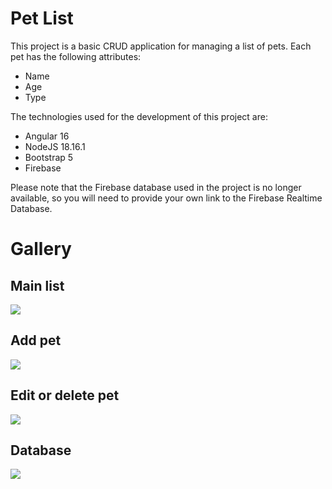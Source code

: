 # Pet List

This project is a basic CRUD application for managing a list of pets. Each pet has the following attributes:

- Name
- Age
- Type

The technologies used for the development of this project are:

- Angular 16
- NodeJS 18.16.1
- Bootstrap 5
- Firebase

Please note that the Firebase database used in the project is no longer available, so you will need to provide your own link to the Firebase Realtime Database.

# Gallery

## Main list

![](https://i.imgur.com/MA08b2s.png)

## Add pet

![](https://i.imgur.com/nYDksdZ.png)

## Edit or delete pet

![](https://i.imgur.com/2bm8r1Q.png)

## Database

![](https://i.imgur.com/QahkoIN.png)
